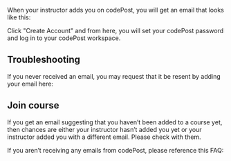 When your instructor adds you on codePost, you will get an email that looks like this:

Click "Create Account" and from here, you will set your codePost password and log in to your codePost workspace.

## Troubleshooting
If you never received an email, you may request that it be resent by adding your email here:

## Join course

If you get an email suggesting that you haven’t been added to a course yet, then chances are either your instructor hasn’t added you yet or your instructor added you with a different email. Please check with them.

If you aren’t receiving any emails from codePost, please reference this FAQ: 
